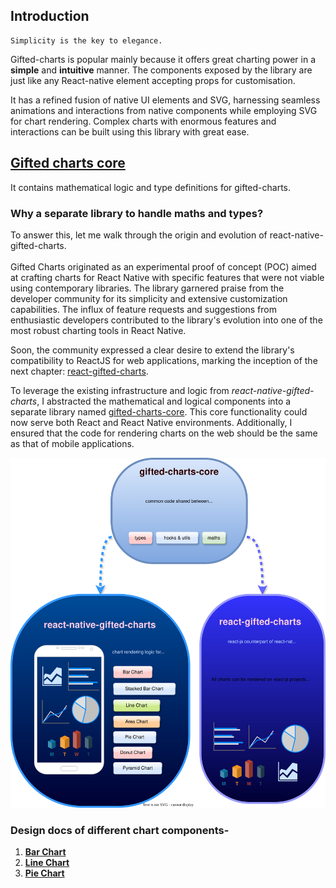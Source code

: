 ## Introduction

```
Simplicity is the key to elegance.
```

Gifted-charts is popular mainly because it offers great charting power in a **simple** and **intuitive** manner. The components exposed by the library are just like any React-native element accepting props for customisation.<br />

It has a refined fusion of native UI elements and SVG, harnessing seamless animations and interactions from native components while employing SVG for chart rendering.
Complex charts with enormous features and interactions can be built using this library with great ease.

## [Gifted charts core](https://github.com/Abhinandan-Kushwaha/gifted-charts-core)

It contains mathematical logic and type definitions for gifted-charts.

### Why a separate library to handle maths and types?

To answer this, let me walk through the origin and evolution of react-native-gifted-charts. <br /> <br />
Gifted Charts originated as an experimental proof of concept (POC) aimed at crafting charts for React Native with specific features that were not viable using contemporary libraries. The library garnered praise from the developer community for its simplicity and extensive customization capabilities. The influx of feature requests and suggestions from enthusiastic developers contributed to the library's evolution into one of the most robust charting tools in React Native. <br />

Soon, the community expressed a clear desire to extend the library's compatibility to ReactJS for web applications, marking the inception of the next chapter: [react-gifted-charts](https://github.com/Abhinandan-Kushwaha/react-gifted-charts).

To leverage the existing infrastructure and logic from _react-native-gifted-charts_, I abstracted the mathematical and logical components into a separate library named [gifted-charts-core](https://www.npmjs.com/package/gifted-charts-core). This core functionality could now serve both React and React Native environments. Additionally, I ensured that the code for rendering charts on the web should be the same as that of mobile applications.

!['Gifted-charts architecture'](gifted-charts-architecture.drawio.svg)

### Design docs of different chart components- 

1. **[Bar Chart](BarChart/index.md)**
2. **[Line Chart](LineChart/index.md)**
2. **[Pie Chart](PieChart/index.md)**
